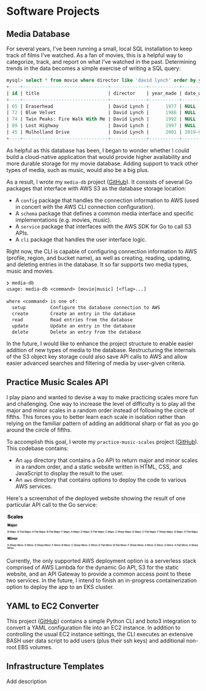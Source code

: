 # Software Projects

## Media Database

For several years, I've been running a small, local SQL installation to keep track of films I've watched. As a fan of movies, this is a helpful way to categorize, track, and report on what I've watched in the past. Determining trends in the data becomes a simple exercise of writing a SQL query:

```sql
mysql> select * from movie where director like 'david lynch' order by year_made;
+----+-------------------------------+-------------+-----------+--------------+
| id | title                         | director    | year_made | date_watched |
+----+-------------------------------+-------------+-----------+--------------+
| 65 | Eraserhead                    | David Lynch |      1977 | NULL         |
| 72 | Blue Velvet                   | David Lynch |      1986 | NULL         |
| 74 | Twin Peaks: Fire Walk With Me | David Lynch |      1992 | NULL         |
| 89 | Lost Highway                  | David Lynch |      1997 | NULL         |
| 45 | Mulholland Drive              | David Lynch |      2001 | 2019-03-29   |
+----+-------------------------------+-------------+-----------+--------------+
```

As helpful as this database has been, I began to wonder whether I could build a cloud-native application that would provide higher availability and more durable storage for my movie database. Adding support to track other types of media, such as music, would also be a big plus.

As a result, I wrote my `media-db` project ([GitHub](https://github.com/alexpcook/media-db)). It consists of several Go packages that interface with AWS S3 as the database storage location:

* A `config` package that handles the connection information to AWS (used in concert with the AWS CLI connection configuration).
* A `schema` package that defines a common media interface and specific implementations (e.g. movies, music).
* A `service` package that interfaces with the AWS SDK for Go to call S3 APIs.
* A `cli` package that handles the user interface logic.

Right now, the CLI is capable of configuring connection information to AWS (profile, region, and bucket name), as well as creating, reading, updating, and deleting entries in the database. It so far supports two media types, music and movies.

```plain
❯ media-db
usage: media-db <command> [movie|music] [<flag>...]

where <command> is one of:
  setup         Configure the database connection to AWS
  create        Create an entry in the database
  read          Read entries from the database
  update        Update an entry in the database
  delete        Delete an entry from the database
```

In the future, I would like to enhance the project structure to enable easier addition of new types of media to the database. Restructuring the internals of the S3 object key storage could also save API calls to AWS and allow easier advanced searches and filtering of media by user-given criteria.

## Practice Music Scales API

I play piano and wanted to devise a way to make practicing scales more fun and challenging. One way to increase the level of difficulty is to play all the major and minor scales in a random order instead of following the circle of fifths. This forces you to better learn each scale in isolation rather than relying on the familiar pattern of adding an additional sharp or flat as you go around the circle of fifths.

To accomplish this goal, I wrote my `practice-music-scales` project ([GitHub](https://github.com/alexpcook/practice-music-scales)). This codebase contains:

* An `app` directory that contains a Go API to return major and minor scales in a random order, and a static website written in HTML, CSS, and JavaScript to display the result to the user.
* An `aws` directory that contains options to deploy the code to various AWS services.

Here's a screenshot of the deployed website showing the result of one particular API call to the Go service:

![practice-music-scales example](https://raw.githubusercontent.com/alexpcook/alexpcook.github.io/main/assets/images/scales.png)

Currently, the only supported AWS deployment option is a serverless stack comprised of AWS Lambda for the dynamic Go API, S3 for the static website, and an API Gateway to provide a common access point to these two services. In the future, I intend to finish an in-progress containerization option to deploy the app to an EKS cluster.

## YAML to EC2 Converter

This project ([GitHub](https://github.com/alexpcook/ec2yaml)) contains a simple Python CLI and boto3 integration to convert a YAML configuration file into an EC2 instance. In addition to controlling the usual EC2 instance settings, the CLI executes an extensive BASH user data script to add users (plus their ssh keys) and additional non-root EBS volumes.

## Infrastructure Templates

Add description
